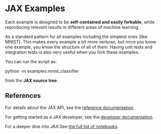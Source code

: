 # JAX Examples

Each example is designed to be **self-contained and easily forkable**, while
reproducing relevant results in different areas of machine learning.

As a standard pattern for all examples including the simplest ones
(like MNIST). This makes every example a bit more verbose, but once you know
one example, you know the structure of all of them. Having unit tests and
integration tests is also very useful when you fork these examples.

You can run the script as:

python -m examples.mnist_classifier

from the **JAX source tree**.


## References


For details about the JAX API, see the [reference documentation](https://jax.readthedocs.io/).

For getting started as a JAX developer, see the [developer documentation](https://jax.readthedocs.io/en/latest/developer.html).

For a deeper dive into JAX:See [the full list of notebooks](https://github.com/google/jax/tree/main/docs/notebooks).

